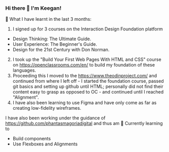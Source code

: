 ### Hi there 👋 I'm Keegan!

📖 What I have learnt in the last 3 months:
1. I signed up for 3 courses on the Interaction Design Foundation platform
  * Design Thinking: The Ultimate Guide.
  * User Experience: The Beginner's Guide.
  * Design for the 21st Century with Don Norman.
2. I took up the "Build Your First Web Pages With HTML and CSS" course on https://openclassrooms.com/en/ to build my foundation of these languages.
3. Proceeding this I moved to the https://www.theodinproject.com/ and continued from where I left off - I started the foundation course, passed git basics and setting up github until HTML; personally did not find their content easy to grasp as opposed to OC - and continued until I reached "Alignment".
4. I have also been learning to use Figma and have only come as far as creating low-fidelity wireframes.

I have also been working under the guidance of https://github.com/phantasmagoriadigital and thus am
🌱 Currently learning to
- Build components
- Use Flexboxes and Alignments

